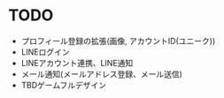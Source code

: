 # TODO
- プロフィール登録の拡張(画像, アカウントID(ユニーク))
- LINEログイン
- LINEアカウント連携、LINE通知
- メール通知(メールアドレス登録、メール送信)
- TBDゲームフルデザイン